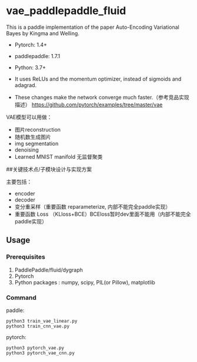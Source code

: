 # vae_paddlepaddle_fluid
This is a paddle implementation of the paper Auto-Encoding Variational Bayes by Kingma and Welling.
- Pytorch: 1.4+
- paddlepaddle: 1.7.1
- Python: 3.7+

 - It uses ReLUs and the momentum optimizer, instead of sigmoids and adagrad. 
 - These changes make the network converge much faster.（参考竞品实现描述）
https://github.com/pytorch/examples/tree/master/vae

VAE模型可以用做：

 - 图片reconstruction 
 - 随机数生成图片 
 - img segmentation
 - denoising
 - Learned MNIST manifold 无监督聚类
 
 ##关键技术点/子模块设计与实现方案

主要包括：

 - encoder 
 - decoder
 - 变分重采样（重要函数 reparameterize, 内部不能完全paddle实现）
 - 重要函数 Loss （KLloss+BCE）BCEloss暂时dev里面不能用（内部不能完全paddle实现）
 
 ## Usage
### Prerequisites
1. PaddlePaddle/fluid/dygraph
2. Pytorch
2. Python packages : numpy, scipy, PIL(or Pillow), matplotlib

### Command
paddle: 
```
python3 train_vae_linear.py
python3 train_cnn_vae.py
```
pytorch: 
```
python3 pytorch_vae.py
python3 pytorch_vae_cnn.py
```

